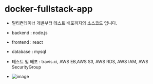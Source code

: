 # docker-fullstack-app
- 멀티컨테이너 개발부터 테스트 배포까지의 소스코드 입니다.

- backend : node.js
- frontend : react
- database : mysql
- 테스트 및 배포 : travis.ci, AWS EB,AWS S3, AWS RDS, AWS IAM, AWS SecurityGroup


- ![image](https://user-images.githubusercontent.com/73806238/126115379-1905f2a2-6e91-43f9-93ef-8a8662509823.png)
